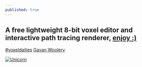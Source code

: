 ```yaml
---
published: true
---
```

## A free lightweight 8-bit voxel editor and interactive path tracing renderer, [enjoy :)](https://ephtracy.github.io/)

[#voxeldailies](https://twitter.com/hashtag/voxeldailies?src=hash)
[Gavan Woolery](https://twitter.com/gavanwe)

[![Unicorn](https://img.youtube.com/vi/u6q_CWQNyek/0.jpg)](https://www.youtube.com/watch?v=u6q_CWQNyek)
